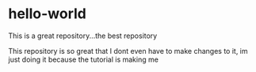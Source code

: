 # hello-world

This is a great repository...the best repository

This repository is so great that I dont even have to make changes to it, im just doing it because the tutorial is making me
